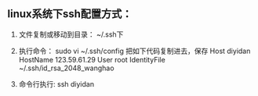 ## linux系统下ssh配置方式：

1. 文件复制或移动到目录：
~/.ssh下

2. 执行命令：
sudo vi ~/.ssh/config
把如下代码复制进去，保存
Host diyidan
HostName 123.59.61.29
User root
IdentityFile ~/.ssh/id_rsa_2048_wanghao

3. 命令行执行:
ssh diyidan
